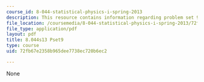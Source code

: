 ```yaml
---
course_id: 8-044-statistical-physics-i-spring-2013
description: This resource contains information regarding problem set 9.
file_location: /coursemedia/8-044-statistical-physics-i-spring-2013/72fb67e2358b965dee7738ec720b6ec2_MIT8_044S13_ps9.pdf
file_type: application/pdf
layout: pdf
title: 8.044s13 Pset9
type: course
uid: 72fb67e2358b965dee7738ec720b6ec2

---
```

None